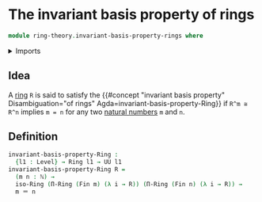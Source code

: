 # The invariant basis property of rings

```agda
module ring-theory.invariant-basis-property-rings where
```

<details><summary>Imports</summary>

```agda
open import elementary-number-theory.natural-numbers

open import foundation.identity-types
open import foundation.universe-levels

open import ring-theory.dependent-products-rings
open import ring-theory.isomorphisms-rings
open import ring-theory.rings

open import univalent-combinatorics.standard-finite-types
```

</details>

## Idea

A [ring](ring-theory.rings.md) `R` is said to satisfy the
{{#concept "invariant basis property" Disambiguation="of rings" Agda=invariant-basis-property-Ring}}
if `R^m ≅ R^n` implies `m = n` for any two
[natural numbers](elementary-number-theory.natural-numbers.md) `m` and `n`.

## Definition

```agda
invariant-basis-property-Ring :
  {l1 : Level} → Ring l1 → UU l1
invariant-basis-property-Ring R =
  (m n : ℕ) →
  iso-Ring (Π-Ring (Fin m) (λ i → R)) (Π-Ring (Fin n) (λ i → R)) →
  m ＝ n
```
